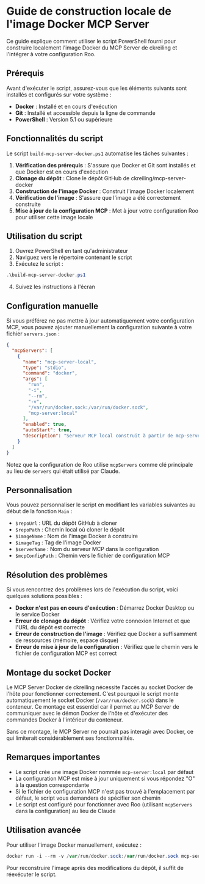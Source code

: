 # Guide de construction locale de l'image Docker MCP Server

Ce guide explique comment utiliser le script PowerShell fourni pour construire localement l'image Docker du MCP Server de ckreiling et l'intégrer à votre configuration Roo.

## Prérequis

Avant d'exécuter le script, assurez-vous que les éléments suivants sont installés et configurés sur votre système :

- **Docker** : Installé et en cours d'exécution
- **Git** : Installé et accessible depuis la ligne de commande
- **PowerShell** : Version 5.1 ou supérieure

## Fonctionnalités du script

Le script `build-mcp-server-docker.ps1` automatise les tâches suivantes :

1. **Vérification des prérequis** : S'assure que Docker et Git sont installés et que Docker est en cours d'exécution
2. **Clonage du dépôt** : Clone le dépôt GitHub de ckreiling/mcp-server-docker
3. **Construction de l'image Docker** : Construit l'image Docker localement
4. **Vérification de l'image** : S'assure que l'image a été correctement construite
5. **Mise à jour de la configuration MCP** : Met à jour votre configuration Roo pour utiliser cette image locale

## Utilisation du script

1. Ouvrez PowerShell en tant qu'administrateur
2. Naviguez vers le répertoire contenant le script
3. Exécutez le script :

```powershell
.\build-mcp-server-docker.ps1
```

4. Suivez les instructions à l'écran

## Configuration manuelle

Si vous préférez ne pas mettre à jour automatiquement votre configuration MCP, vous pouvez ajouter manuellement la configuration suivante à votre fichier `servers.json` :

```json
{
  "mcpServers": [
    {
      "name": "mcp-server-local",
      "type": "stdio",
      "command": "docker",
      "args": [
        "run",
        "-i",
        "--rm",
        "-v",
        "/var/run/docker.sock:/var/run/docker.sock",
        "mcp-server:local"
      ],
      "enabled": true,
      "autoStart": true,
      "description": "Serveur MCP local construit à partir de mcp-server:local"
    }
  ]
}
```

Notez que la configuration de Roo utilise `mcpServers` comme clé principale au lieu de `servers` qui était utilisé par Claude.

## Personnalisation

Vous pouvez personnaliser le script en modifiant les variables suivantes au début de la fonction `Main` :

- `$repoUrl` : URL du dépôt GitHub à cloner
- `$repoPath` : Chemin local où cloner le dépôt
- `$imageName` : Nom de l'image Docker à construire
- `$imageTag` : Tag de l'image Docker
- `$serverName` : Nom du serveur MCP dans la configuration
- `$mcpConfigPath` : Chemin vers le fichier de configuration MCP

## Résolution des problèmes

Si vous rencontrez des problèmes lors de l'exécution du script, voici quelques solutions possibles :

- **Docker n'est pas en cours d'exécution** : Démarrez Docker Desktop ou le service Docker
- **Erreur de clonage du dépôt** : Vérifiez votre connexion Internet et que l'URL du dépôt est correcte
- **Erreur de construction de l'image** : Vérifiez que Docker a suffisamment de ressources (mémoire, espace disque)
- **Erreur de mise à jour de la configuration** : Vérifiez que le chemin vers le fichier de configuration MCP est correct

## Montage du socket Docker

Le MCP Server Docker de ckreiling nécessite l'accès au socket Docker de l'hôte pour fonctionner correctement. C'est pourquoi le script monte automatiquement le socket Docker (`/var/run/docker.sock`) dans le conteneur. Ce montage est essentiel car il permet au MCP Server de communiquer avec le démon Docker de l'hôte et d'exécuter des commandes Docker à l'intérieur du conteneur.

Sans ce montage, le MCP Server ne pourrait pas interagir avec Docker, ce qui limiterait considérablement ses fonctionnalités.

## Remarques importantes

- Le script crée une image Docker nommée `mcp-server:local` par défaut
- La configuration MCP est mise à jour uniquement si vous répondez "O" à la question correspondante
- Si le fichier de configuration MCP n'est pas trouvé à l'emplacement par défaut, le script vous demandera de spécifier son chemin
- Le script est configuré pour fonctionner avec Roo (utilisant `mcpServers` dans la configuration) au lieu de Claude

## Utilisation avancée

Pour utiliser l'image Docker manuellement, exécutez :

```powershell
docker run -i --rm -v /var/run/docker.sock:/var/run/docker.sock mcp-server:local
```

Pour reconstruire l'image après des modifications du dépôt, il suffit de réexécuter le script.